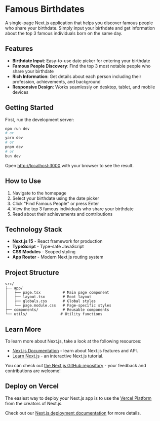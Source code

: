 # Famous Birthdates

A single-page Next.js application that helps you discover famous people who share your birthdate. Simply input your birthdate and get information about the top 3 famous individuals born on the same day.

## Features

- **Birthdate Input**: Easy-to-use date picker for entering your birthdate
- **Famous People Discovery**: Find the top 3 most notable people who share your birthdate
- **Rich Information**: Get details about each person including their profession, achievements, and background
- **Responsive Design**: Works seamlessly on desktop, tablet, and mobile devices

## Getting Started

First, run the development server:

```bash
npm run dev
# or
yarn dev
# or
pnpm dev
# or
bun dev
```

Open [http://localhost:3000](http://localhost:3000) with your browser to see the result.

## How to Use

1. Navigate to the homepage
2. Select your birthdate using the date picker
3. Click "Find Famous People" or press Enter
4. View the top 3 famous individuals who share your birthdate
5. Read about their achievements and contributions

## Technology Stack

- **Next.js 15** - React framework for production
- **TypeScript** - Type-safe JavaScript
- **CSS Modules** - Scoped styling
- **App Router** - Modern Next.js routing system

## Project Structure

```
src/
├── app/
│   ├── page.tsx          # Main page component
│   ├── layout.tsx        # Root layout
│   ├── globals.css       # Global styles
│   └── page.module.css   # Page-specific styles
├── components/           # Reusable components
└── utils/               # Utility functions
```

## Learn More

To learn more about Next.js, take a look at the following resources:

- [Next.js Documentation](https://nextjs.org/docs) - learn about Next.js features and API.
- [Learn Next.js](https://nextjs.org/learn) - an interactive Next.js tutorial.

You can check out [the Next.js GitHub repository](https://github.com/vercel/next.js/) - your feedback and contributions are welcome!

## Deploy on Vercel

The easiest way to deploy your Next.js app is to use the [Vercel Platform](https://vercel.com/new?utm_medium=default-template&filter=next.js&utm_source=create-next-app&utm_campaign=create-next-app-readme) from the creators of Next.js.

Check out our [Next.js deployment documentation](https://nextjs.org/docs/deployment) for more details.
